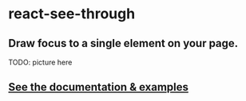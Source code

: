# react-see-through
## Draw focus to a single element on your page.

TODO: picture here

## [See the documentation & examples](https://andrew4699.github.io/react-see-through/)
